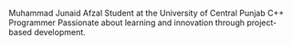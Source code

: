Muhammad Junaid Afzal
Student at the University of Central Punjab 
C++ Programmer
Passionate about learning and innovation through project-based development.
